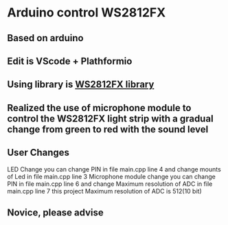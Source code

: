 # Arduino control WS2812FX

## Based on arduino 

## Edit is  VScode + Plathformio

## Using library is [WS2812FX library](https://github.com/kitesurfer1404/WS2812FX)

## Realized the use of microphone module to control the WS2812FX light strip with a gradual change from green to red with the sound level

## User Changes
LED Change
        you can change PIN in file main.cpp line 4 and change mounts of Led in file main.cpp line 3
Microphone module change
        you can change PIN in file main.cpp line 6 and change Maximum resolution of ADC in file main.cpp line 7
        this project Maximum resolution of ADC is 512(10 bit)

## Novice, please advise
